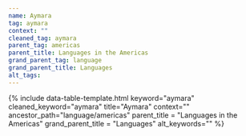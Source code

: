 ```yaml
---
name: Aymara
tag: aymara
context: ""
cleaned_tag: aymara
parent_tag: americas
parent_title: Languages in the Americas
grand_parent_tag: language
grand_parent_title: Languages
alt_tags: 
---
```


{% include data-table-template.html 
  keyword="aymara" 
  cleaned_keyword="aymara" 
  title="Aymara"
  context=""
  ancestor_path="language/americas" 
  parent_title = "Languages in the Americas"
  grand_parent_title = "Languages"
  alt_keywords=""
%}

